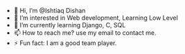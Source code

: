 - 👋 Hi, I’m @Ishtiaq Dishan
- 👀 I’m interested in Web development, Learning Low Level
- 🌱 I’m currently learning Django, C, SQL
- 📫 How to reach me? use my email to contact me. 
- ⚡ Fun fact: I am a good team player.

<!---
dishan1223/dishan1223 is a ✨ special ✨ repository because its `README.md` (this file) appears on your GitHub profile.
You can click the Preview link to take a look at your changes.
--->
